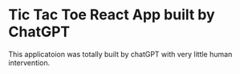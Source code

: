 
# Tic Tac Toe React App built by ChatGPT

This applicatoion was totally built by chatGPT with very little human intervention. 



